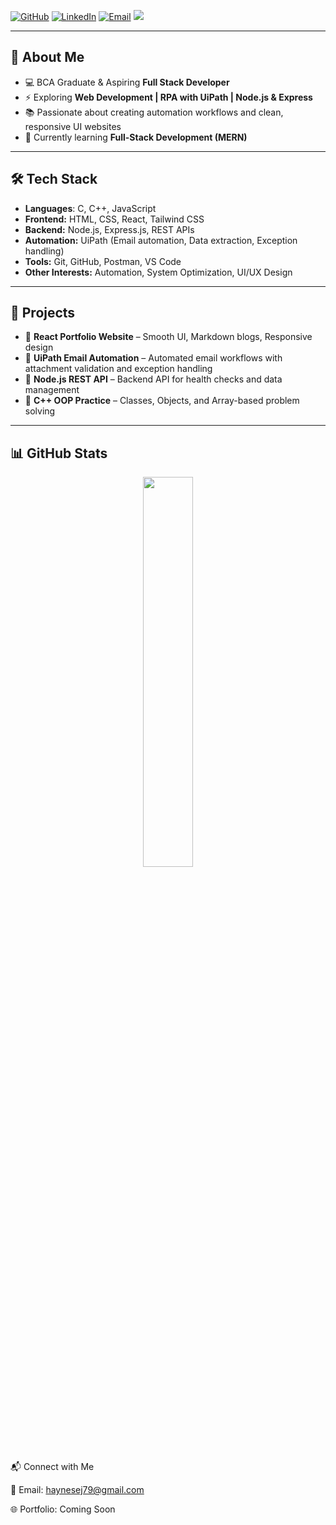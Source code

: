 [![GitHub](https://img.shields.io/badge/GitHub-000?logo=github&logoColor=fff)](https://github.com/Haynes79)
[![LinkedIn](https://img.shields.io/badge/LinkedIn-0A66C2?logo=linkedin&logoColor=fff)](https://www.linkedin.com/in/haynes-e-j)
[![Email](https://img.shields.io/badge/Email-D14836?logo=gmail&logoColor=fff)](mailto:haynesej79@gmail.com)
<a href="https://www.instagram.com/me.haynes/" target="_blank">
  <img src="https://img.shields.io/badge/Instagram-E4405F?logo=instagram&logoColor=fff" />
</a>

---

## 🚀 About Me

- 💻 BCA Graduate & Aspiring **Full Stack Developer**  
- ⚡ Exploring **Web Development | RPA with UiPath | Node.js & Express**  
- 📚 Passionate about creating automation workflows and clean, responsive UI websites  
- 🌱 Currently learning **Full-Stack Development (MERN)**  

---

## 🛠️ Tech Stack

- **Languages**: C, C++, JavaScript  
- **Frontend:** HTML, CSS, React, Tailwind CSS  
- **Backend:** Node.js, Express.js, REST APIs  
- **Automation:** UiPath (Email automation, Data extraction, Exception handling)  
- **Tools:** Git, GitHub, Postman, VS Code  
- **Other Interests:** Automation, System Optimization, UI/UX Design  

---

## 🚀 Projects

- 🔹 **React Portfolio Website** – Smooth UI, Markdown blogs, Responsive design  
- 🔹 **UiPath Email Automation** – Automated email workflows with attachment validation and exception handling  
- 🔹 **Node.js REST API** – Backend API for health checks and data management  
- 🔹 **C++ OOP Practice** – Classes, Objects, and Array-based problem solving  

---

## 📊 GitHub Stats
 </p> <p align="center"> <img width="40%" src="https://github-readme-stats.vercel.app/api/top-langs/?username=Haynes79&layout=compact&theme=radical" /> </p>

📬 Connect with Me

📧 Email: haynesej79@gmail.com

🌐 Portfolio: Coming Soon
